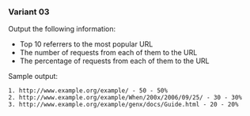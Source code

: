 ### Variant 03
Output the following information:

* Top 10 referrers to the most popular URL
* The number of requests from each of them to the URL
* The percentage of requests from each of them to the URL

Sample output:

```
1. http://www.example.org/example/ - 50 - 50%                  
2. http://www.example.org/example/When/200x/2006/09/25/ - 30 - 30%                                                      
3. http://www.example.org/example/genx/docs/Guide.html - 20 - 20%  
```

                                                     
